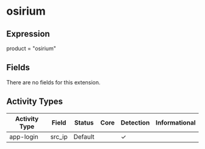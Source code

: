 osirium
=======

Expression
----------

product = "osirium"

Fields
------

There are no fields for this extension.

Activity Types
--------------

| Activity Type | Field  | Status  | Core | Detection | Informational |
| ------------- | ------ | ------- | ---- | --------- | ------------- |
| app-login     | src_ip | Default |      | &#10003;  |               |

